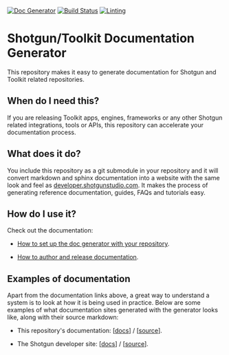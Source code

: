 [![Doc Generator](https://img.shields.io/badge/Built%20With-SG%20Doc%20Generator-blue.svg)](http://github.com/shotgunsoftware/tk-doc-generator)
[![Build Status](https://secure.travis-ci.org/shotgunsoftware/tk-doc-generator.svg?branch=master)](http://travis-ci.org/shotgunsoftware/tk-doc-generator)
[![Linting](https://img.shields.io/badge/PEP8%20by-Hound%20CI-a873d1.svg)](https://houndci.com)

# Shotgun/Toolkit Documentation Generator

This repository makes it easy to generate documentation for 
Shotgun and Toolkit related repositories.

## When do I need this?

If you are releasing Toolkit apps, engines, frameworks or
any other Shotgun related integrations, tools or APIs, 
this repository can accelerate your documentation process.

## What does it do?

You include this repository as a git submodule in your 
repository and it will convert markdown and sphinx 
documentation into a website with the same look and 
feel as [developer.shotgunstudio.com](https://developer.shotgunstudio.com). It makes the 
process of generating reference documentation, guides,
FAQs and tutorials easy.

## How do I use it?

Check out the documentation:

- [How to set up the doc generator with your repository](https://developer.shotgunsoftware.com/tk-doc-generator/installation/integrating/).

- [How to author and release documentation](https://developer.shotgunsoftware.com/tk-doc-generator/authoring/).

## Examples of documentation

Apart from the documentation links above, a great way to understand
a system is to look at how it is being used in practice. Below are some examples of what documentation sites generated with the generator
looks like, along with their source markdown:

- This repository's documentation: [[docs](https://developer.shotgunsoftware.com/tk-doc-generator)] / [[source](https://github.com/shotgunsoftware/tk-doc-generator/tree/master/docs)].

- The Shotgun developer site: [[docs](https://developer.shotgunsoftware.com)] / [[source](https://github.com/shotgunsoftware/shotgunsoftware.github.io/tree/master/docs)].


